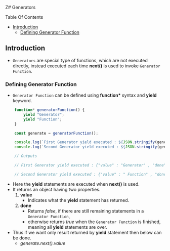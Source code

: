 Z# Generators

Table Of Contents
- [Introduction](#introduction)
  - [Defining Generator Function](#defining-generator-function)


## Introduction

- `Generators` are special type of functions, which are not executed directly, instead executed each time **next()** is used to invoke `Generator Function`.


### Defining Generator Function

- `Generator Function` can be defined using **function\*** syntax and **yield** keyword.

```Javascript
    function* generatorFunction() {
        yield "Generator";
        yield "Function";
    }

    const generate = generatorFunction();

    console.log(`First Generator yield executed : ${JSON.stringify(generate.next())}`);
    console.log(`Second Generator yield executed : ${JSON.stringify(generate.next())}`);

    // Outputs

    // First Generator yield executed : {"value" : "Generator" , "done" : false}

    // Second Generator yield executed : {"value" : " Function" , "done" : false}
```

- Here the **yield** statements are executed when **next()** is used.
- It returns an object having two properties.
  1. **value** 
     - Indicates what the **yield** statement has returned.
  2. **done** 
     - Returns <i>false</i>, if there are still remaining statements in a  `Generator Function`,
     - otherwise returns <i>true</i> when the `Generator Function` is finished, meaning all **yield** statements are over. 
- Thus if we want only result returned by **yield** statement then below can be done.
  - <i>generate.next().value</i>
